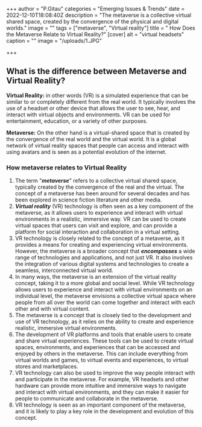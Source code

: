 +++
author = "P.Gitau"
categories = "Emerging Issues & Trends"
date = 2022-12-10T18:08:40Z
description = "The metaverse is a collective virtual shared space, created by the convergence of the physical and digital worlds."
image = ""
tags = ["metaverse", "Virtual reality"]
title = " How Does the Metaverse Relate to Virtual Reality?"
[cover]
alt = "virtual headsets"
caption = ""
image = "/uploads/1.JPG"

+++
## What is the difference between Metaverse and Virtual Reality?

**Virtual Reality:** in other words (VR) is a simulated experience that can be similar to or completely different from the real world. It typically involves the use of a headset or other device that allows the user to see, hear, and interact with virtual objects and environments. VR can be used for entertainment, education, or a variety of other purposes.

**Metaverse:** On the other hand is a virtual-shared space that is created by the convergence of the real world and the virtual world. It is a global network of virtual reality spaces that people can access and interact with using avatars and is seen as a potential evolution of the internet.

### How metaverse relates to Virtual Reality

1. The term "**_metaverse_**" refers to a collective virtual shared space, typically created by the convergence of the real and the virtual. The concept of a metaverse has been around for several decades and has been explored in science fiction literature and other media.
2. **_Virtual reality_** (VR) technology is often seen as a key component of the metaverse, as it allows users to experience and interact with virtual environments in a realistic, immersive way. VR can be used to create virtual spaces that users can visit and explore, and can provide a platform for social interaction and collaboration in a virtual setting.
3. VR technology is closely related to the concept of a metaverse, as it provides a means for creating and experiencing virtual environments. However, the metaverse is a broader concept that **_encompasses_** a wide range of technologies and applications, and not just VR. It also involves the integration of various digital systems and technologies to create a seamless, interconnected virtual world.
4. In many ways, the metaverse is an extension of the virtual reality concept, taking it to a more global and social level. While VR technology allows users to experience and interact with virtual environments on an individual level, the metaverse envisions a collective virtual space where people from all over the world can come together and interact with each other and with virtual content.
5. The metaverse is a concept that is closely tied to the development and use of VR technology, as it relies on the ability to create and experience realistic, immersive virtual environments.
6. The development of VR platforms and tools that enable users to create and share virtual experiences. These tools can be used to create virtual spaces, environments, and experiences that can be accessed and enjoyed by others in the metaverse. This can include everything from virtual worlds and games, to virtual events and experiences, to virtual stores and marketplaces.
7. VR technology can also be used to improve the way people interact with and participate in the metaverse. For example, VR headsets and other hardware can provide more intuitive and immersive ways to navigate and interact with virtual environments, and they can make it easier for people to communicate and collaborate in the metaverse.
8. VR technology is seen as an important component of the metaverse, and it is likely to play a key role in the development and evolution of this concept.